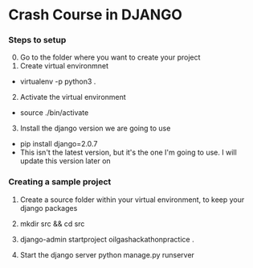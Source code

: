 # Crash Course in DJANGO

### Steps to setup
0. Go to the folder where you want to create your project
1. Create virtual environmnet
  * virtualenv -p python3 .

2. Activate the virtual environment 
  * source ./bin/activate

3. Install the django version we are going to use
  * pip install django=2.0.7
  * This isn't the latest version, but it's the one I'm going to use. I will update this version later on


### Creating a sample project

1. Create a source folder within your virtual environment, to keep your django packages

2. mkdir src && cd src

3. django-admin startproject oilgashackathonpractice . 

4. Start the django server
   python manage.py runserver
